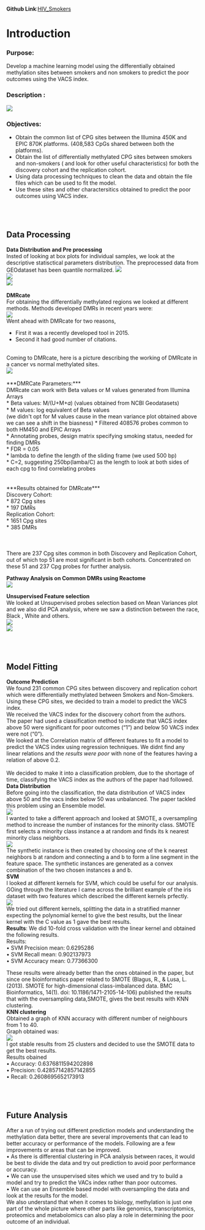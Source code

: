 **Github Link**:<a href="https://github.com/PaarthParekh/HIV_Smokers">HIV_Smokers</a>
# Introduction
### Purpose:
Develop a machine learning model using the differentially obtained methylation sites between smokers and non smokers to predict the poor outcomes using the VACS index.  
### Description :
<img src="images/DMR/Description_data.png?raw=true"/>

### Objectives:
* Obtain the common list of CPG sites between the Illumina 450K and EPIC 870K platforms. (408,583 CpGs shared between both the platforms). <br>
* Obtain the list of differentially methylated CPG sites between smokers and non-smokers ( and look for other useful characteristics) for both the discovery cohort and the replication cohort. <br>
* Using data processing techniques to clean the data and obtain the file files which can be used to fit the model. <br>
* Use these sites and other charactersitics obtained to predict the poor outcomes using VACS index. <br>
<br><br><br>
## Data Processing
**Data Distribution and Pre processing** <br>
Insted of looking at box plots for individual samples, we look at the descriptive statisctical parameters distribution. The preprocessed data from GEOdataset has been quantile normalized.
<img src="images/DMR/Descriptive_Stats_pict.png?raw=true"/> <br>
<img src="images/DMR/mean_variance.png?raw=true"/> <br>
<img src="images/DMR/log_transform_mean_variance.png?raw=true"/> <br>
<br>
**DMRcate** <br>
For obtaining the differentially methylated regions we looked at different methods. Methods developed DMRs in recent years were: <br>
<img src="images/DMR/DMR_stats.png?raw=true"/> <br>
Went ahead with DMRcate for two reasons,
* First it was a recently developed tool in 2015. <br>
* Second it had good number of citations. <br>
<br>
Coming to DMRcate, here is a picture describing the working of DMRcate in a cancer vs normal methylated sites. <br>
<img src="images/DMR/DMRcate.png?raw=true"/>
<br><br>
***DMRCate Parameters:*** <br>
DMRcate can work with Beta values or M values generated from Illumina Arrays <br>
* Beta values: M/(U+M+𝛼) (values obtained from NCBI Geodatasets) <br>
* M values: log equivalent of Beta values <br> (we didn't opt for M values cause in the mean variance plot obtained above we can see a shift in the biasness)
* Filtered 408576 probes common to both HM450 and EPIC Arrays <br>
* Annotating probes, design matrix specifying smoking status, needed for finding DMRs <br>
* FDR = 0.05 <br>
* lambda to define the length of the sliding frame (we used 500 bp) <br>
* C=2, suggesting 250bp(lamba/C) as the length to look at both sides of each cpg to find correlating probes <br>
<br> <br>
***Results obtained for DMRcate*** <br>
Discovery Cohort: <br>
* 872 Cpg sites <br>
* 197 DMRs <br>
Replication Cohort: <br>
* 1651 Cpg sites <br>
* 385 DMRs <br>
<br><br><br>
There are 237 Cpg sites common in both Discovery and Replication Cohort, out of which top 51 are most significant in both cohorts.
Concentrated on these 51 and 237 Cpg probes for further analysis. <br>

**Pathway Analysis on Common DMRs using Reactome** <br>
<img src="images/DMR/Affected_Pathways.png?raw=true"/>

**Unsupervised Feature selection**<br>
We looked at Unsupervised probes selection based on Mean Variances plot and we also did PCA analysis, where we saw a distinction between the race, Black , White and others.<br>
<img src="images/DMR/Unsupervised_probes.png?raw=true"/> <br>
<img src="images/DMR/Race_seperation.png?raw=true"/> <br>
<br><br><br>
## Model Fitting <br>
**Outcome Prediction** <br>
We found 231 common CPG sites between discovery and replication cohort which were differentially methylated between Smokers and Non-Smokers. <br>
Using these CPG sites, we decided to train a model to predict the VACS index. <br>
We received the VACS index for the discovery cohort from the authors. <br>
The paper had used a classification method to indicate that VACS index above 50 were significant for poor outcomes (“1”) and below 50 VACS index were not (“0”). <br>
We looked at the Correlation matrix of different features to fit a model to predict the VACS index using regression techniques. We didnt find any linear relations and the *results were poor* with none of the features having a relation of above 0.2. <br>
<br>
We decided to make it into a classification problem, due to the shortage of time, classifying the VACS index as the authors of the paper had followed. <br>
**Data Distribution**<br> 
Before going into the classification, the data distribution of VACS index above 50 and the vacs index below 50 was unbalanced. The paper tackled this problem using an Ensemble model. <br>
<img src="images/DMR/VACS_Index.png?raw=true"/> <br>
I wanted to take a different approach and looked at SMOTE, a oversampling method to increase the number of instances for the minority class. SMOTE first selects a minority class instance a at random and finds its k nearest minority class neighbors. <br>
<img src="images/DMR/SMOTE.png?raw=true"/> <br>
The synthetic instance is then created by choosing one of the k nearest neighbors b at random and connecting a and b to form a line segment in the feature space. The synthetic instances are generated as a convex combination of the two chosen instances a and b. <br>
**SVM** <br>
I looked at different kernels for SVM, which could be useful for our analysis. GOing through the literature I came across the brilliant example of the iris dataset with two features which described the different kernels prfectly. <br>
<img src="images/DMR/SVM_Petal.png?raw=true"/> <br>
We tried out different kernels, splitting the data in a stratified manner expecting the polynomial kernel to give the best results, but the linear kernel with the C value as 1 gave the best results.  <br>
**Results**:
We did 10-fold cross validation with the linear kernel and obtained the following results. <br>
Results: <br>
• SVM Precision mean: 0.6295286 <br>
• SVM Recall mean: 0.902137973 <br>
• SVM Accuracy mean: 0.77366300 <br>

These results were already better than the ones obtained in the paper, but since one bioinformatics paper related to SMOTE (Blagus, R., & Lusa, L. (2013). SMOTE for high-dimensional class-imbalanced data. BMC Bioinformatics, 14(1). doi: 10.1186/1471-2105-14-106) published the results that with the oversampling data,SMOTE, gives the best results with KNN clustering. <br>
**KNN clustering** <br>
Obtained a graph of KNN accuracy with different number of neighbours from 1 to 40. <br>
Graph obtained was: <br>
<img src="images/DMR/KVM_diff_neig.png?raw=true"/> <br>
I got stable results from 25 clusters and decided to use the SMOTE data to get the best results. <br>
Results obained <br>
• Accuracy: 0.6376811594202898 <br>
• Precision: 0.42857142857142855 <br>
• Recall: 0.2608695652173913 <br>
<br><br><br>
## Future Analysis
After a run of trying out different prediction models and understanding the methylation data better, there are several improvements that can lead to better accuracy or performance of the models. Following are a few improvements or areas that can be improved. <br>
• As there is differential clustering in PCA analysis between races, it would be best to divide the data and try out prediction to avoid poor performance or accuracy. <br>
• We can use the unsupervised sites which we used and try to build a model and try to predict the VACs index rather than poor outcomes. <br>
• We can use an Ensemble based model with oversampling the data and look at the results for the model. <br>
We also understand that when it comes to biology, methylation is just one part of the whole picture where other parts like genomics, transcriptomics, proteomics and metabolomics can also play a role in determining the poor outcome of an individual. <br>
